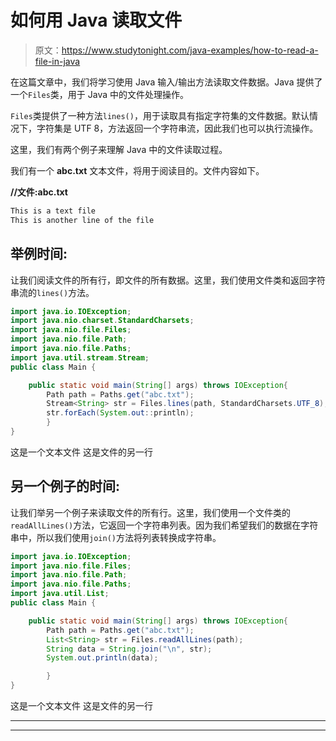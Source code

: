 # 如何用 Java 读取文件

> 原文：<https://www.studytonight.com/java-examples/how-to-read-a-file-in-java>

在这篇文章中，我们将学习使用 Java 输入/输出方法读取文件数据。Java 提供了一个`Files`类，用于 Java 中的文件处理操作。

`Files`类提供了一种方法`lines()`，用于读取具有指定字符集的文件数据。默认情况下，字符集是 UTF 8，方法返回一个字符串流，因此我们也可以执行流操作。

这里，我们有两个例子来理解 Java 中的文件读取过程。

我们有一个 **abc.txt** 文本文件，将用于阅读目的。文件内容如下。

**//文件:abc.txt**

```java
This is a text file 
This is another line of the file
```

## 举例时间:

让我们阅读文件的所有行，即文件的所有数据。这里，我们使用文件类和返回字符串流的`lines()`方法。

```java
import java.io.IOException;
import java.nio.charset.StandardCharsets;
import java.nio.file.Files;
import java.nio.file.Path;
import java.nio.file.Paths;
import java.util.stream.Stream; 
public class Main {

	public static void main(String[] args) throws IOException{  
		Path path = Paths.get("abc.txt");
		Stream<String> str = Files.lines(path, StandardCharsets.UTF_8);
        str.forEach(System.out::println);
		}
}
```

这是一个文本文件
这是文件的另一行

## 另一个例子的时间:

让我们举另一个例子来读取文件的所有行。这里，我们使用一个文件类的`readAllLines()`方法，它返回一个字符串列表。因为我们希望我们的数据在字符串中，所以我们使用`join()`方法将列表转换成字符串。

```java
import java.io.IOException;
import java.nio.file.Files;
import java.nio.file.Path;
import java.nio.file.Paths;
import java.util.List; 
public class Main {

	public static void main(String[] args) throws IOException{  
		Path path = Paths.get("abc.txt");
		List<String> str = Files.readAllLines(path);
		String data = String.join("\n", str);
		System.out.println(data);

		}
}
```

这是一个文本文件
这是文件的另一行

* * *

* * *